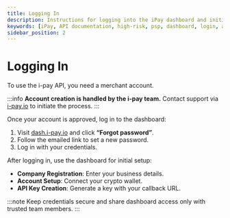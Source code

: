 ```yaml
---
title: Logging In
description: Instructions for logging into the iPay dashboard and initial setup steps.
keywords: [iPay, API documentation, high-risk, psp, dashboard, login, account creation, company registration, wallet setup, API key, security]
sidebar_position: 2
---
```


# Logging In

To use the i-pay API, you need a merchant account.

:::info
**Account creation is handled by the i-pay team.** Contact support via [i-pay.io](https://i-pay.io/) to initiate the process.
:::

Once your account is approved, log in to the dashboard:

1. Visit [dash.i-pay.io](https://dash.i-pay.io/) and click **“Forgot password”**.
2. Follow the emailed link to set a new password.
3. Log in with your credentials.

After logging in, use the dashboard for initial setup:
- **Company Registration**: Enter your business details.
- **Account Setup**: Connect your crypto wallet.
- **API Key Creation**: Generate a key with your callback URL.

:::note
Keep credentials secure and share dashboard access only with trusted team members.
:::
